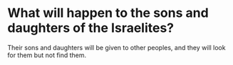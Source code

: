 # What will happen to the sons and daughters of the Israelites?

Their sons and daughters will be given to other peoples, and they will look for them but not find them.

